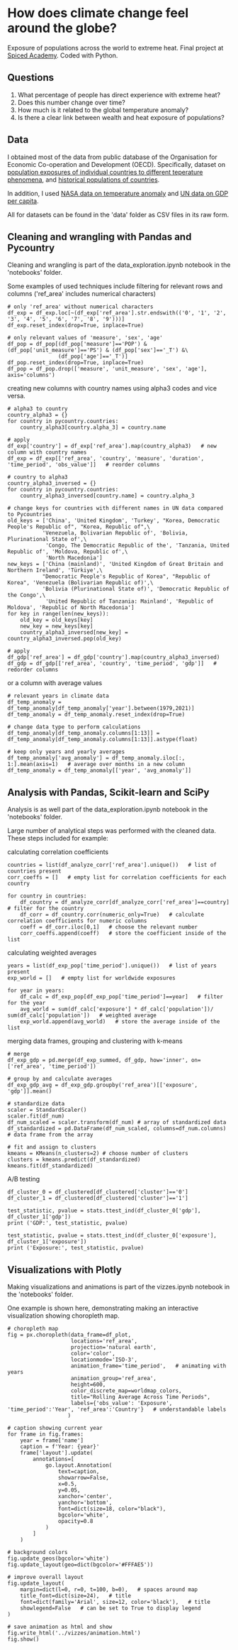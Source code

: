 # How does climate change feel around the globe?
Exposure of populations across the world to extreme heat. Final project at [Spiced Academy](https://www.spiced-academy.com/en). Coded with Python.


## Questions

1. What percentage of people has direct experience with extreme heat?
2. Does this number change over time?
3. How much is it related to the global temperature anomaly?
4. Is there a clear link between wealth and heat exposure of populations?


## Data

I obtained most of the data from public database of the Organisation for Economic Co-operation and Development (OECD). Specifically, dataset on [population exposures of individual countries to different teperature phenomena](https://data-explorer.oecd.org/vis?fs[0]=Topic%2C1%7CEnvironment%23ENV%23%7CAir%20and%20climate%23ENV_AC%23&pg=0&fc=Topic&bp=true&snb=7&df[ds]=dsDisseminateFinalDMZ&df[id]=DSD_ECH%40EXT_TEMP&df[ag]=OECD.ENV.EPI&df[vs]=1.1&pd=%2C&dq=AFG%2BBFA%2BBDI%2BCAF%2BTCD%2BSWZ%2BETH%2BGUF%2BATF%2BGLP%2BHMD%2BVAT%2BKAZ%2BXKV%2BKGZ%2BLAO%2BLSO%2BLIE%2BMWI%2BMLI%2BMTQ%2BMDA%2BMNG%2BNPL%2BNER%2BNFK%2BMKD%2BPRY%2BREU%2BRWA%2BSMR%2BSRB%2BSGS%2BSSD%2BTJK%2BTKM%2BUGA%2BUMI%2BUZB%2BZMB%2BZWE%2BIOT%2BBVT%2BBWA%2BBOL%2BBTN%2BBLR%2BAZE%2BARM%2BAND%2BCHE%2BSVK%2BLUX%2BHUN%2BCZE%2BAUT%2BALB%2BDZA%2BASM%2BAGO%2BAIA%2BATG%2BARG%2BABW%2BBHS%2BBHR%2BGGY%2BBGD%2BBRB%2BBLZ%2BBEN%2BBMU%2BBIH%2BBRA%2BVGB%2BBRN%2BBGR%2BCPV%2BKHM%2BCMR%2BCYM%2BCHN%2BCXR%2BCOM%2BCOG%2BCOK%2BCIV%2BHRV%2BCUB%2BCYP%2BPRK%2BCOD%2BDJI%2BDMA%2BDOM%2BECU%2BEGY%2BSLV%2BGNQ%2BERI%2BFRO%2BFJI%2BPYF%2BGAB%2BGMB%2BGEO%2BGHA%2BGRL%2BGRD%2BGUM%2BGTM%2BGIN%2BGNB%2BGUY%2BHTI%2BHND%2BHKG%2BIND%2BIDN%2BIRN%2BIRQ%2BIMN%2BJAM%2BJEY%2BJOR%2BKEN%2BKIR%2BKWT%2BLBN%2BLBR%2BLBY%2BMAC%2BMDG%2BMYS%2BMDV%2BMLT%2BMHL%2BMRT%2BMUS%2BMYT%2BFSM%2BMCO%2BMNE%2BMSR%2BMAR%2BMOZ%2BMMR%2BNAM%2BNRU%2BNCL%2BNIC%2BNGA%2BNIU%2BMNP%2BOMN%2BPAK%2BPLW%2BPSE%2BPAN%2BPNG%2BPER%2BPHL%2BPCN%2BPRI%2BQAT%2BROU%2BRUS%2BSHN%2BKNA%2BLCA%2BSPM%2BVCT%2BWSM%2BSTP%2BSAU%2BSEN%2BSYC%2BSLE%2BSGP%2BSLB%2BSOM%2BZAF%2BLKA%2BSDN%2BSUR%2BSJM%2BSYR%2BTWN%2BTZA%2BTHA%2BTLS%2BTGO%2BTKL%2BTON%2BTTO%2BTUN%2BTCA%2BTUV%2BUKR%2BARE%2BVIR%2BURY%2BVUT%2BVEN%2BVNM%2BWLF%2BESH%2BYEM%2BAU1%2BAU2%2BAU3%2BAU4%2BAU5%2BAU6%2BAU7%2BAU8%2BAUS%2BBEL%2BCAN%2BCHL%2BCOL%2BCRI%2BDNK%2BEST%2BFIN%2BFRA%2BDEU%2BGRC%2BISL%2BIRL%2BISR%2BITA%2BJPN%2BKOR%2BLVA%2BLTU%2BMEX%2BNLD%2BNZL%2BNOR%2BPOL%2BPRT%2BSVN%2BESP%2BSWE%2BTUR%2BGBR%2BUSA%2BG7%2BG20%2BEA19%2BEU27%2BOECD%2BOECDA%2BOECDSO%2BOECDE%2BAES%2BEMES%2BIPAC.A.HD_POP_EXP..W_LT_2...&ly[rw]=REF_AREA&ly[cl]=TIME_PERIOD&to[TIME_PERIOD]=false&lo=5&lom=LASTNPERIODS), and [historical populations of countries](https://data-explorer.oecd.org/vis?fs[0]=Topic%2C1%7CSociety%23SOC%23%7CDemography%23SOC_DEM%23&pg=0&fc=Topic&bp=true&snb=2&df[ds]=dsDisseminateFinalDMZ&df[id]=DSD_POPULATION%40DF_POP_HIST&df[ag]=OECD.ELS.SAE&df[vs]=1.0&pd=2010%2C2021&dq=AUS..PS._T..&ly[rw]=AGE&ly[cl]=TIME_PERIOD&to[TIME_PERIOD]=false).

In addition, I used [NASA data on temperature anomaly](https://data.giss.nasa.gov/gistemp/) and [UN data on GDP per capita](http://data.un.org/Data.aspx?q=gdp+per+capita&d=SNAAMA&f=grID%3a101%3bcurrID%3aUSD%3bpcFlag%3a1).

All for datasets can be found in the 'data' folder as CSV files in its raw form.


## Cleaning and wrangling with Pandas and Pycountry

Cleaning and wrangling is part of the data_exploration.ipynb notebook in the 'notebooks' folder.

Some examples of used techniques include filtering for relevant rows and columns ('ref_area' includes numerical characters)

```
# only 'ref_area' without numerical characters
df_exp = df_exp.loc[~(df_exp['ref_area'].str.endswith(('0', '1', '2', '3', '4', '5', '6', '7', '8', '9')))]
df_exp.reset_index(drop=True, inplace=True)

# only relevant values of 'measure', 'sex', 'age'
df_pop = df_pop[(df_pop['measure']=='POP') & (df_pop['unit_measure']=='PS') & (df_pop['sex']=='_T') &\
                (df_pop['age']=='_T')]
df_pop.reset_index(drop=True, inplace=True)
df_pop = df_pop.drop(['measure', 'unit_measure', 'sex', 'age'], axis='columns')
```

creating new columns with country names using alpha3 codes and vice versa.

```
# alpha3 to country
country_alpha3 = {}
for country in pycountry.countries:
    country_alpha3[country.alpha_3] = country.name

# apply
df_exp['country'] = df_exp['ref_area'].map(country_alpha3)   # new column with country names
df_exp = df_exp[['ref_area', 'country', 'measure', 'duration', 'time_period', 'obs_value']]   # reorder columns

# country to alpha3
country_alpha3_inversed = {}
for country in pycountry.countries:
    country_alpha3_inversed[country.name] = country.alpha_3

# change keys for countries with different names in UN data compared to Pycountries
old_keys = ['China', 'United Kingdom', 'Turkey', "Korea, Democratic People's Republic of", "Korea, Republic of",\
           'Venezuela, Bolivarian Republic of', 'Bolivia, Plurinational State of',\
            'Congo, The Democratic Republic of the', 'Tanzania, United Republic of', 'Moldova, Republic of',\
            'North Macedonia']
new_keys = ['China (mainland)', 'United Kingdom of Great Britain and Northern Ireland', 'Türkiye',\
           "Democratic People's Republic of Korea", "Republic of Korea", 'Venezuela (Bolivarian Republic of)',\
           'Bolivia (Plurinational State of)', 'Democratic Republic of the Congo',\
            'United Republic of Tanzania: Mainland', 'Republic of Moldova', 'Republic of North Macedonia']
for key in range(len(new_keys)):
    old_key = old_keys[key]
    new_key = new_keys[key]
    country_alpha3_inversed[new_key] = country_alpha3_inversed.pop(old_key)

# apply
df_gdp['ref_area'] = df_gdp['country'].map(country_alpha3_inversed)
df_gdp = df_gdp[['ref_area', 'country', 'time_period', 'gdp']]   # redorder columns
```

or a column with average values

```
# relevant years in climate data
df_temp_anomaly = df_temp_anomaly[df_temp_anomaly['year'].between(1979,2021)]
df_temp_anomaly = df_temp_anomaly.reset_index(drop=True)

# change data type to perform calculations
df_temp_anomaly[df_temp_anomaly.columns[1:13]] = df_temp_anomaly[df_temp_anomaly.columns[1:13]].astype(float)

# keep only years and yearly averages
df_temp_anomaly['avg_anomaly'] = df_temp_anomaly.iloc[:, 1:].mean(axis=1)   # average over months in a new column
df_temp_anomaly = df_temp_anomaly[['year', 'avg_anomaly']]
```


## Analysis with Pandas, Scikit-learn and SciPy

Analysis is as well part of the data_exploration.ipynb notebook in the 'notebooks' folder.

Large number of analytical steps was performed with the cleaned data. These steps included for example:

calculating correlation coefficients

```
countries = list(df_analyze_corr['ref_area'].unique())   # list of countries present
corr_coeffs = []   # empty list for correlation coefficients for each country

for country in countries:
    df_country = df_analyze_corr[df_analyze_corr['ref_area']==country]   # filter for the country
    df_corr = df_country.corr(numeric_only=True)   # calculate correlation coefficients for numeric columns
    coeff = df_corr.iloc[0,1]   # choose the relevant number
    corr_coeffs.append(coeff)   # store the coefficient inside of the list
```

calculating weighted averages

```
years = list(df_exp_pop['time_period'].unique())   # list of years present
exp_world = []   # empty list for worldwide exposures

for year in years:
    df_calc = df_exp_pop[df_exp_pop['time_period']==year]   # filter for the year
    avg_world = sum(df_calc['exposure'] * df_calc['population'])/ sum(df_calc['population'])   # weighted average
    exp_world.append(avg_world)   # store the average inside of the list
```

merging data frames, grouping and clustering with k-means

```
# merge
df_exp_gdp = pd.merge(df_exp_summed, df_gdp, how='inner', on=['ref_area', 'time_period'])

# group by and calculate averages
df_exp_gdp_avg = df_exp_gdp.groupby('ref_area')[['exposure', 'gdp']].mean()

# standardize data
scaler = StandardScaler()
scaler.fit(df_num)
df_num_scaled = scaler.transform(df_num) # array of standardized data
df_standardized = pd.DataFrame(df_num_scaled, columns=df_num.columns) # data frame from the array

# fit and assign to clusters
kmeans = KMeans(n_clusters=2) # choose number of clusters
clusters = kmeans.predict(df_standardized)
kmeans.fit(df_standardized)
```

A/B testing

```
df_cluster_0 = df_clustered[df_clustered['cluster']=='0']
df_cluster_1 = df_clustered[df_clustered['cluster']=='1']

test_statistic, pvalue = stats.ttest_ind(df_cluster_0['gdp'], df_cluster_1['gdp'])
print ('GDP:', test_statistic, pvalue)

test_statistic, pvalue = stats.ttest_ind(df_cluster_0['exposure'], df_cluster_1['exposure'])
print ('Exposure:', test_statistic, pvalue)
```


## Visualizations with Plotly

Making visualizations and animations is part of the vizzes.ipynb notebook in the 'notebooks' folder.

One example is shown here, demonstrating making an interactive visualization showing choropleth map.

```
# choropleth map
fig = px.choropleth(data_frame=df_plot, 
                    locations='ref_area', 
                    projection='natural earth',
                    color='color', 
                    locationmode='ISO-3',
                    animation_frame='time_period',   # animating with years
                    animation_group='ref_area',
                    height=600,
                    color_discrete_map=worldmap_colors,
                    title="Rolling Average Across Time Periods",
                    labels={'obs_value': 'Exposure', 'time_period':'Year', 'ref_area':'Country'}   # understandable labels
                   )

# caption showing current year
for frame in fig.frames:
    year = frame['name']
    caption = f'Year: {year}'
    frame['layout'].update(
        annotations=[
            go.layout.Annotation(
                text=caption,
                showarrow=False,
                x=0.5,
                y=0.05,
                xanchor='center',
                yanchor='bottom',
                font=dict(size=18, color="black"),
                bgcolor='white',
                opacity=0.8
            )
        ]
    )

# background colors
fig.update_geos(bgcolor='white')
fig.update_layout(geo=dict(bgcolor='#FFFAE5'))

# improve overall layout
fig.update_layout(
    margin=dict(l=0, r=0, t=100, b=0),   # spaces around map
    title_font=dict(size=24),   # title
    font=dict(family='Arial', size=12, color='black'),   # title
    showlegend=False   # can be set to True to display legend
)

# save animation as html and show
fig.write_html('../vizzes/animation.html')
fig.show()
```
